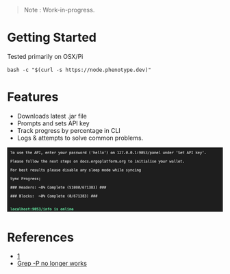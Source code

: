 > Note : Work-in-progress.



# Getting Started

Tested primarily on OSX/Pi

```
bash -c "$(curl -s https://node.phenotype.dev)"
```

# Features

- Downloads latest .jar file
- Prompts and sets API key
- Track progress by percentage in CLI
- Logs & attempts to solve common problems.

![CLI](/run.png)

# References

- [1](https://stackoverflow.com/questions/3466166/how-to-check-if-running-in-cygwin-mac-or-linux)
- [Grep -P no longer works](https://stackoverflow.com/questions/16658333/grep-p-no-longer-works-how-can-i-rewrite-my-searches)